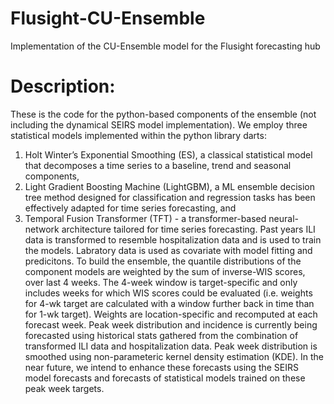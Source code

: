 # Flusight-CU-Ensemble
Implementation of the CU-Ensemble model for the Flusight forecasting hub

# Description:
These is the code for the python-based components of the ensemble (not including the dynamical SEIRS model implementation). We employ three statistical models implemented within the python library darts: 
1) Holt Winter’s Exponential Smoothing (ES), a classical statistical model that decomposes a time series to a baseline, trend and seasonal components,
2) Light Gradient Boosting Machine (LightGBM), a ML ensemble decision tree method designed for classification and regression tasks has been effectively adapted for time series forecasting, and
3) Temporal Fusion Transformer (TFT) - a transformer-based neural-network architecture tailored for time series forecasting.
Past years ILI data is transformed to resemble hospitalization data and is used to train the models. Labratory data is used as covariate with model fitting and predicitons. To build the ensemble, the quantile distributions of the component models are weighted by the sum of inverse-WIS scores, over last 4 weeks. The 4-week window is target-specific and only includes weeks for which WIS scores could be evaluated (i.e. weights for 4-wk target are calculated with a window further back in time than for 1-wk target). Weights are location-specific and recomputed at each forecast week. Peak week distribution and incidence is currently being forecasted using historical stats gathered from the combination of transformed ILI data and hospitalization data. Peak week distribution is smoothed using non-parameteric kernel density estimation (KDE). In the near future, we intend to enhance these forecasts using the SEIRS model forecasts and forecasts of statistical models trained on these peak week targets. 

